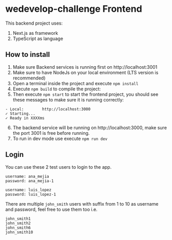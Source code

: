 # wedevelop-challenge Frontend

This backend project uses:
1. Next.js as framework
2. TypeScript as language

## How to install

1. Make sure Backend services is running first on http://localhost:3001
2. Make sure to have NodeJs on your local environment (LTS version is recommended)
3. Open a terminal inside the project and execute `npm install`
4. Execute `npm build` to compile the project:
5. Then execute `npm start` to start the frontend project, you should see these messages to make sure it is running correctly:
```
- Local:        http://localhost:3000
✓ Starting...
✓ Ready in XXXXms
```
6. The backend service will be running on http://localhost:3000, make sure the port 3001 is free before running.
7. To run in dev mode use execute `npm run dev`

## Login

You can use these 2 test users to login to the app.
```
username: ana_mejia
password: ana_mejia-1
```

```
username: luis_lopez
password: luis_lopez-1
```

There are multiple `john_smith` users with suffix from 1 to 10 as username and password, feel free to use them too i.e.
```
john_smith1
john_smith2
john_smith6
john_smith10
```
